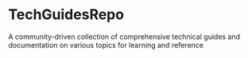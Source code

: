 # TechGuidesRepo
A community-driven collection of comprehensive technical guides and documentation on various topics for learning and reference
